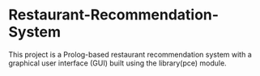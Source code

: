 # Restaurant-Recommendation-System
This project is a Prolog-based restaurant recommendation system with a graphical user interface (GUI) built using the library(pce) module.

